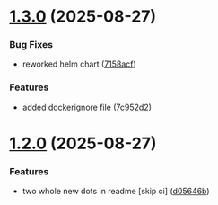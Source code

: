 # [1.3.0](https://github.com/AbdoSalah22/microservice-cicd-pipeline/compare/v1.2.0...v1.3.0) (2025-08-27)


### Bug Fixes

* reworked helm chart ([7158acf](https://github.com/AbdoSalah22/microservice-cicd-pipeline/commit/7158acf1aa2bbfbd7f5a1e8ee8f481405275fb84))


### Features

* added dockerignore file ([7c952d2](https://github.com/AbdoSalah22/microservice-cicd-pipeline/commit/7c952d2f8dbab565b020e5dc375a20a4f6067ccf))

# [1.2.0](https://github.com/AbdoSalah22/microservice-cicd-pipeline/compare/v1.1.0...v1.2.0) (2025-08-27)


### Features

* two whole new dots in readme [skip ci] ([d05646b](https://github.com/AbdoSalah22/microservice-cicd-pipeline/commit/d05646b353179462377d0d80db9606e5af7c49af))
